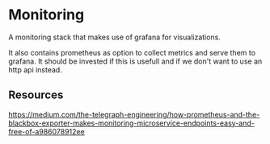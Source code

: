 # Monitoring

A monitoring stack that makes use of grafana for visualizations.

It also contains prometheus as option to collect metrics and serve them to grafana.
It should be invested if this is usefull and if we don't want to use an http api instead.


## Resources


https://medium.com/the-telegraph-engineering/how-prometheus-and-the-blackbox-exporter-makes-monitoring-microservice-endpoints-easy-and-free-of-a986078912ee
